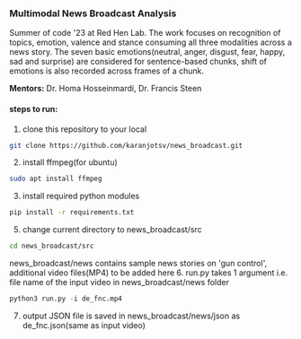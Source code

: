 ### Multimodal News Broadcast Analysis
Summer of code '23 at Red Hen Lab. The work focuses on recognition of topics, emotion, valence and stance consuming all three modalities across a news story. The seven basic emotions(neutral, anger, disgust, fear, happy, sad and surprise) are considered for sentence-based chunks, shift of emotions is also recorded across frames of a chunk. 

<b>Mentors:</b> Dr. Homa Hosseinmardi, Dr. Francis Steen

#### steps to run:
1. clone this repository to your local
```bash
git clone https://github.com/karanjotsv/news_broadcast.git
```
2. install ffmpeg(for ubuntu)
```bash
sudo apt install ffmpeg
``` 
3. install required python modules
```bash
pip install -r requirements.txt
```
5. change current directory to news_broadcast/src
```bash
cd news_broadcast/src
```
news_broadcast/news contains sample news stories on 'gun control', additional video files(MP4) to be added here
6. run.py takes 1 argument i.e. file name of the input video in news_broadcast/news folder
```python
python3 run.py -i de_fnc.mp4 
```
7. output JSON file is saved in news_broadcast/news/json as de_fnc.json(same as input video)
